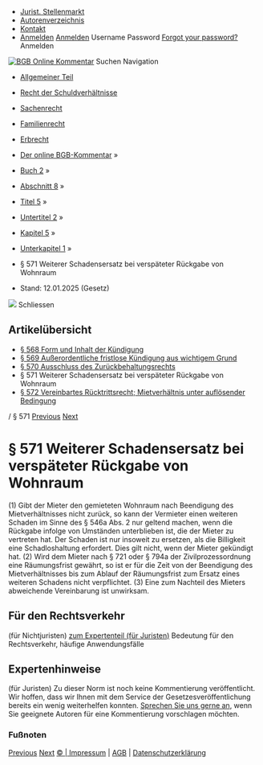   * [Jurist. Stellenmarkt](https://bgb.kommentar.de/Buch-2/Abschnitt-8/Titel-5/Untertitel-2/Kapitel-5/Unterkapitel-1/</job-board> "Jurist. Stellenmarkt")
  * [Autorenverzeichnis](https://bgb.kommentar.de/Buch-2/Abschnitt-8/Titel-5/Untertitel-2/Kapitel-5/Unterkapitel-1/</Autorenverzeichnis> "Autorenverzeichnis")
  * [Kontakt](https://bgb.kommentar.de/Buch-2/Abschnitt-8/Titel-5/Untertitel-2/Kapitel-5/Unterkapitel-1/</Kontakt>)
  * [Anmelden](https://bgb.kommentar.de/Buch-2/Abschnitt-8/Titel-5/Untertitel-2/Kapitel-5/Unterkapitel-1/<#login> "show login form") [Anmelden](https://bgb.kommentar.de/Buch-2/Abschnitt-8/Titel-5/Untertitel-2/Kapitel-5/Unterkapitel-1/<#> "hide login form") Username Password
[Forgot your password?](https://bgb.kommentar.de/Buch-2/Abschnitt-8/Titel-5/Untertitel-2/Kapitel-5/Unterkapitel-1/</user/forgotpassword>) Anmelden 


[![BGB Online Kommentar](https://bgb.kommentar.de/extension/bgb/design/bgb/images/logo.png)](https://bgb.kommentar.de/Buch-2/Abschnitt-8/Titel-5/Untertitel-2/Kapitel-5/Unterkapitel-1/</> "BGB Online Kommentar")
Suchen
Navigation
  * [Allgemeiner Teil](https://bgb.kommentar.de/Buch-2/Abschnitt-8/Titel-5/Untertitel-2/Kapitel-5/Unterkapitel-1/</Buch-1>)
  * [Recht der Schuldverhältnisse](https://bgb.kommentar.de/Buch-2/Abschnitt-8/Titel-5/Untertitel-2/Kapitel-5/Unterkapitel-1/</Buch-2>)
  * [Sachenrecht](https://bgb.kommentar.de/Buch-2/Abschnitt-8/Titel-5/Untertitel-2/Kapitel-5/Unterkapitel-1/</Buch-3>)
  * [Familienrecht](https://bgb.kommentar.de/Buch-2/Abschnitt-8/Titel-5/Untertitel-2/Kapitel-5/Unterkapitel-1/</Buch-4>)
  * [Erbrecht](https://bgb.kommentar.de/Buch-2/Abschnitt-8/Titel-5/Untertitel-2/Kapitel-5/Unterkapitel-1/</Buch-5>)


  * [Der online BGB-Kommentar](https://bgb.kommentar.de/Buch-2/Abschnitt-8/Titel-5/Untertitel-2/Kapitel-5/Unterkapitel-1/</>) »
  * [Buch 2](https://bgb.kommentar.de/Buch-2/Abschnitt-8/Titel-5/Untertitel-2/Kapitel-5/Unterkapitel-1/</Buch-2>) »
  * [Abschnitt 8](https://bgb.kommentar.de/Buch-2/Abschnitt-8/Titel-5/Untertitel-2/Kapitel-5/Unterkapitel-1/</Buch-2/Abschnitt-8>) »
  * [Titel 5](https://bgb.kommentar.de/Buch-2/Abschnitt-8/Titel-5/Untertitel-2/Kapitel-5/Unterkapitel-1/</Buch-2/Abschnitt-8/Titel-5>) »
  * [Untertitel 2](https://bgb.kommentar.de/Buch-2/Abschnitt-8/Titel-5/Untertitel-2/Kapitel-5/Unterkapitel-1/</Buch-2/Abschnitt-8/Titel-5/Untertitel-2>) »
  * [Kapitel 5](https://bgb.kommentar.de/Buch-2/Abschnitt-8/Titel-5/Untertitel-2/Kapitel-5/Unterkapitel-1/</Buch-2/Abschnitt-8/Titel-5/Untertitel-2/Kapitel-5>) »
  * [Unterkapitel 1](https://bgb.kommentar.de/Buch-2/Abschnitt-8/Titel-5/Untertitel-2/Kapitel-5/Unterkapitel-1/</Buch-2/Abschnitt-8/Titel-5/Untertitel-2/Kapitel-5/Unterkapitel-1>) »
  * § 571 Weiterer Schadensersatz bei verspäteter Rückgabe von Wohnraum 
  * Stand: 12.01.2025 (Gesetz) 


![](https://vg01.met.vgwort.de/na/1c9909529ead4f509072c06d9081a7d5)
Schliessen 
## Artikelübersicht
  * [ § 568 Form und Inhalt der Kündigung ](https://bgb.kommentar.de/Buch-2/Abschnitt-8/Titel-5/Untertitel-2/Kapitel-5/Unterkapitel-1/</Buch-2/Abschnitt-8/Titel-5/Untertitel-2/Kapitel-5/Unterkapitel-1/Form-und-Inhalt-der-Kuendigung>)
  * [ § 569 Außerordentliche fristlose Kündigung aus wichtigem Grund ](https://bgb.kommentar.de/Buch-2/Abschnitt-8/Titel-5/Untertitel-2/Kapitel-5/Unterkapitel-1/</Buch-2/Abschnitt-8/Titel-5/Untertitel-2/Kapitel-5/Unterkapitel-1/Ausserordentliche-fristlose-Kuendigung-aus-wichtigem-Grund>)
  * [ § 570 Ausschluss des Zurückbehaltungsrechts ](https://bgb.kommentar.de/Buch-2/Abschnitt-8/Titel-5/Untertitel-2/Kapitel-5/Unterkapitel-1/</Buch-2/Abschnitt-8/Titel-5/Untertitel-2/Kapitel-5/Unterkapitel-1/Ausschluss-des-Zurueckbehaltungsrechts>)
  * § 571 Weiterer Schadensersatz bei verspäteter Rückgabe von Wohnraum 
  * [ § 572 Vereinbartes Rücktrittsrecht; Mietverhältnis unter auflösender Bedingung ](https://bgb.kommentar.de/Buch-2/Abschnitt-8/Titel-5/Untertitel-2/Kapitel-5/Unterkapitel-1/</Buch-2/Abschnitt-8/Titel-5/Untertitel-2/Kapitel-5/Unterkapitel-1/Vereinbartes-Ruecktrittsrecht-Mietverhaeltnis-unter-aufloesender-Bedingung>)


/ § 571 
[Previous](https://bgb.kommentar.de/Buch-2/Abschnitt-8/Titel-5/Untertitel-2/Kapitel-5/Unterkapitel-1/</Buch-2/Abschnitt-8/Titel-5/Untertitel-2/Kapitel-5/Unterkapitel-1/Ausschluss-des-Zurueckbehaltungsrechts> "§ 570 Ausschluss des Zurückbehaltungsrechts") [Next](https://bgb.kommentar.de/Buch-2/Abschnitt-8/Titel-5/Untertitel-2/Kapitel-5/Unterkapitel-1/</Buch-2/Abschnitt-8/Titel-5/Untertitel-2/Kapitel-5/Unterkapitel-1/Vereinbartes-Ruecktrittsrecht-Mietverhaeltnis-unter-aufloesender-Bedingung> "§ 572 Vereinbartes Rücktrittsrecht; Mietverhältnis unter
auflösender Bedingung")
# § 571 Weiterer Schadensersatz bei verspäteter Rückgabe von Wohnraum
(1) Gibt der Mieter den gemieteten Wohnraum nach Beendigung des Mietverhältnisses nicht zurück, so kann der Vermieter einen weiteren Schaden im Sinne des § 546a Abs. 2 nur geltend machen, wenn die Rückgabe infolge von Umständen unterblieben ist, die der Mieter zu vertreten hat. Der Schaden ist nur insoweit zu ersetzen, als die Billigkeit eine Schadloshaltung erfordert. Dies gilt nicht, wenn der Mieter gekündigt hat.
(2) Wird dem Mieter nach § 721 oder § 794a der Zivilprozessordnung eine Räumungsfrist gewährt, so ist er für die Zeit von der Beendigung des Mietverhältnisses bis zum Ablauf der Räumungsfrist zum Ersatz eines weiteren Schadens nicht verpflichtet.
(3) Eine zum Nachteil des Mieters abweichende Vereinbarung ist unwirksam.
## Für den Rechtsverkehr 
(für Nichtjuristen)
[zum Expertenteil (für Juristen)](https://bgb.kommentar.de/Buch-2/Abschnitt-8/Titel-5/Untertitel-2/Kapitel-5/Unterkapitel-1/<#expertenhinweise>)
Bedeutung für den Rechtsverkehr, häufige Anwendungsfälle
## Expertenhinweise
(für Juristen)
Zu dieser Norm ist noch keine Kommentierung veröffentlicht. Wir hoffen, dass wir Ihnen mit dem Service der Gesetzesveröffentlichung bereits ein wenig weiterhelfen konnten. [Sprechen Sie uns gerne an](https://bgb.kommentar.de/Buch-2/Abschnitt-8/Titel-5/Untertitel-2/Kapitel-5/Unterkapitel-1/</Kontakt>), wenn Sie geeignete Autoren für eine Kommentierung vorschlagen möchten. 
### Fußnoten
[Previous](https://bgb.kommentar.de/Buch-2/Abschnitt-8/Titel-5/Untertitel-2/Kapitel-5/Unterkapitel-1/</Buch-2/Abschnitt-8/Titel-5/Untertitel-2/Kapitel-5/Unterkapitel-1/Ausschluss-des-Zurueckbehaltungsrechts> "§ 570 Ausschluss des Zurückbehaltungsrechts") [Next](https://bgb.kommentar.de/Buch-2/Abschnitt-8/Titel-5/Untertitel-2/Kapitel-5/Unterkapitel-1/</Buch-2/Abschnitt-8/Titel-5/Untertitel-2/Kapitel-5/Unterkapitel-1/Vereinbartes-Ruecktrittsrecht-Mietverhaeltnis-unter-aufloesender-Bedingung> "§ 572 Vereinbartes Rücktrittsrecht; Mietverhältnis unter
auflösender Bedingung")
[© | Impressum](https://bgb.kommentar.de/Buch-2/Abschnitt-8/Titel-5/Untertitel-2/Kapitel-5/Unterkapitel-1/</Kontakt>) | [AGB](https://bgb.kommentar.de/Buch-2/Abschnitt-8/Titel-5/Untertitel-2/Kapitel-5/Unterkapitel-1/</AGB>) | [Datenschutzerklärung](https://bgb.kommentar.de/Buch-2/Abschnitt-8/Titel-5/Untertitel-2/Kapitel-5/Unterkapitel-1/</Datenschutzerklaerung-fuer-Leser>)

